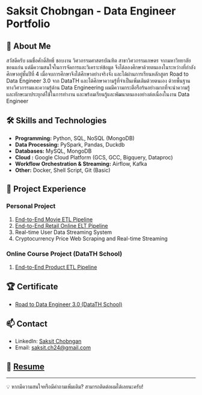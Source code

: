 # Saksit Chobngan - Data Engineer Portfolio

## 👋 About Me
   สวัสดีครับ ผมชื่อศักดิ์สิทธิ์ ชอบงาน วิศวกรรมศาสตรบัณฑิต สาขาวิศวกรรมเกษตร จากมหาวิทยาลัยขอนแก่น แต่มีความสนใจในการจัดการและวิเคราะห์ข้อมูล จึงได้ลองศึกษาด้วยตนเองในระหว่างที่กำลังศึกษาอยู่ชั้นปีที่ 4 เมื่อจบการศึกษาจึงได้ศึกษาอย่างจริงจัง และได้ผ่านการเรียนหลักสูตร Road to Data Engineer 3.0 จาก DataTH และได้ศึกษาความรู้ที่จำเป็นเพิ่มเติมด้วยตนเอง ด้วยพื้นฐานทางวิศวกรรมและความรู้ด้าน Data Engineering ผมมีความกระตือรือร้นอย่างมากที่จะนำความรู้และทักษะมาประยุกต์ใช้ในการทำงาน และพร้อมเรียนรู้และพัฒนาตนเองอย่างต่อเนื่องในงาน Data Engineer

## 🛠 Skills and Technologies
- **Programming:** Python, SQL, NoSQL (MongoDB)
- **Data Processing:** PySpark, Pandas, Duckdb <!-- - **Streaming:** Apache Kafka -->
- **Databases:** MySQL, MongoDB
- **Cloud :** Google Cloud Platform (GCS, GCC, Bigquery, Dataproc)
- **Workflow Orchestration & Streaming:** Airflow, Kafka
- **Other:** Docker, Shell Script, Git (Basic)

## 🚀 Project Experience
### Personal Project
1. [End-to-End Movie ETL Pipeline](https://github.com/saksit63/movie-project)
3. [End-to-End Retail Online ELT Pipeline](https://github.com/saksit63/retail-online-project)
4. Real-time User Data Streaming System
5. Cryptocurrency Price Web Scraping and Real-time Streaming

### Online Course Project (DataTH School)
1. [End-to-End Product ETL Pipeline](https://github.com/saksit63/datath-project)

<!--## 📝 Abount Programming -->
<!-- ไฟล์ code -->

## 🏆 Certificate
- [Road to Data Engineer 3.0 (DataTH School)](https://github.com/saksit63/portfolio/blob/main/Certificate.pdf)

## 📫 Contact
- LinkedIn: [Saksit Chobngan](www.linkedin.com/in/saksit-chobngan)
- Email: saksit.ch24@gmail.com

## 📄 [Resume](https://github.com/saksit63/portfolio/blob/main/Resume.pdf)

---
💡 หากมีความสนใจหรือมีคำถามเพิ่มเติม? สามารถติดต่อผมได้เลยนะครับ!
